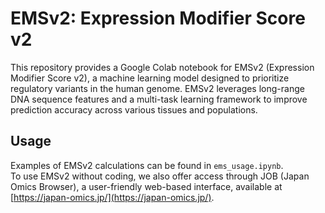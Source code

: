 # EMSv2: Expression Modifier Score v2

This repository provides a Google Colab notebook for EMSv2 (Expression Modifier Score v2), a machine learning model designed to prioritize regulatory variants in the human genome. EMSv2 leverages long-range DNA sequence features and a multi-task learning framework to improve prediction accuracy across various tissues and populations.

## Usage
Examples of EMSv2 calculations can be found in `ems_usage.ipynb`.  
To use EMSv2 without coding, we also offer access through JOB (Japan Omics Browser), a user-friendly web-based interface, available at [https://japan-omics.jp/](https://japan-omics.jp/).
